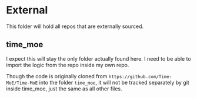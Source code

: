 # External
This folder will hold all repos that are externally sourced.

## time_moe
I expect this will stay the only folder actually found here. I need to be able to import the logic from the repo inside my own repo.

Though the code is originally cloned from `https://github.com/Time-MoE/Time-MoE` into the folder `time_moe`, it will not be tracked separately by git inside time_moe, just the same as all other files.